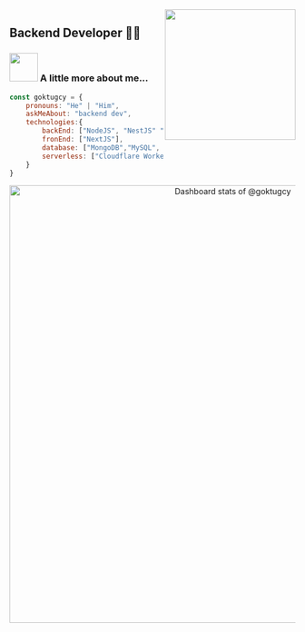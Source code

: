 <img align='right' src="https://user-images.githubusercontent.com/1227930/95412761-47bad580-095c-11eb-8970-14368cd6653a.gif" width="230">

## Backend Developer 👨‍💻


### <img src="https://media.giphy.com/media/VgCDAzcKvsR6OM0uWg/giphy.gif" width="50"> A little more about me...  

```javascript
const goktugcy = {
    pronouns: "He" | "Him",
    askMeAbout: "backend dev",
    technologies:{
        backEnd: ["NodeJS", "NestJS" "Express", "Hono", "PHP",  "Laravel"],
        fronEnd: ["NextJS"],
        database: ["MongoDB","MySQL", "PostgreSQL", "Supabase"],
        serverless: ["Cloudflare Worker", "AWS Lambda"],
    }
}
```
<a href="https://next.ossinsight.io/widgets/official/compose-user-dashboard-stats?user_id=17319750" target="_blank" style="display: block" align="center">
  <picture>
    <source media="(prefers-color-scheme: dark)" srcset="https://next.ossinsight.io/widgets/official/compose-user-dashboard-stats/thumbnail.png?user_id=17319750&image_size=auto&color_scheme=dark" width="771" height="auto">
    <img alt="Dashboard stats of @goktugcy" src="https://next.ossinsight.io/widgets/official/compose-user-dashboard-stats/thumbnail.png?user_id=17319750&image_size=auto&color_scheme=light" width="771" height="auto">
  </picture>
</a>
